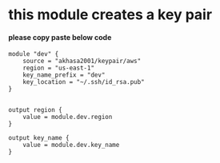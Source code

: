 # this module creates a key pair
#### please copy paste below code

```
module "dev" {
    source = "akhasa2001/keypair/aws"
    region = "us-east-1"
    key_name_prefix = "dev"
    key_location = "~/.ssh/id_rsa.pub"
}


output region {
    value = module.dev.region
}

output key_name {
    value = module.dev.key_name
}
```